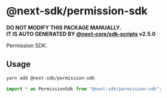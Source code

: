 # @next-sdk/permission-sdk

**DO NOT MODIFY THIS PACKAGE MANUALLY.**  
**IT IS AUTO GENERATED BY [@next-core/sdk-scripts] v2.5.0**

Permission SDK.

## Usage

```bash
yarn add @next-sdk/permission-sdk
```

```ts
import * as PermissionSdk from "@next-sdk/permission-sdk";
```

[@next-core/sdk-scripts]: https://github.com/easyops-cn/next-core/tree/master/packages/sdk-scripts
